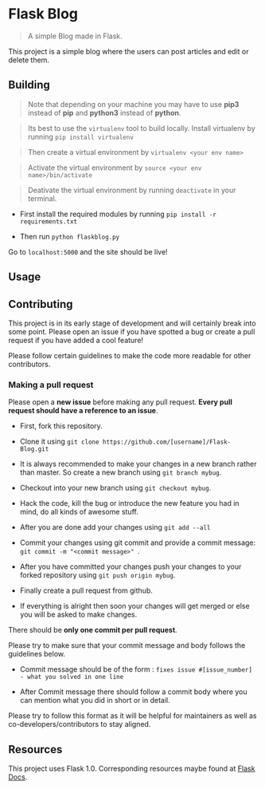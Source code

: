 # Flask Blog

> A simple Blog made in Flask.

This project is a simple blog where the users can post articles and edit or delete them.

## Building

>Note that depending on your machine you may have to use **pip3** instead of **pip** and **python3** instead of **python**.


>Its best to use the `virtualenv` tool to build locally. Install virtualenv by running `pip install virtualenv`

>Then create a virtual environment by `virtualenv <your env name>`

>Activate the virtual environment by `source <your env name>/bin/activate`

>Deativate the virtual environment by running `deactivate` in your terminal.

 * First install the required modules by running `pip install -r requirements.txt`

 * Then run `python flaskblog.py`

 Go to `localhost:5000` and the site should be live!

 ## Usage



## Contributing

This project is in its early stage of development and will certainly break into some point. Please open an issue if you have spotted a bug or create a pull request if you have added a cool feature! 

Please follow certain guidelines to make the code more readable for other contributors.

### Making a pull request

Please open a **new issue** before making any pull request. **Every pull request should have a reference to an issue**.

* First, fork this repository.

* Clone it using `git clone https://github.com/[username]/Flask-Blog.git`

* It is always recommended to make your changes in a new branch rather than master. So create a new branch using `git branch mybug`.

* Checkout into your new branch using `git checkout mybug`.

* Hack the code, kill the bug or introduce the new feature you had in mind, do all kinds of awesome stuff.

* After you are done add your changes using `git add --all`

* Commit your changes using git commit and provide a commit message: `git commit -m "<commit message>" `.

* After you have committed your changes push your changes to your forked repository using `git push origin mybug`.

* Finally create a pull request from github.

* If everything is alright then soon your changes will get merged or else you will be asked to make changes.

There should be **only one commit per pull request**.

Please try to make sure that your commit message and body follows the guidelines below.

* Commit message should be of the form : `fixes issue #[issue_number] - what you solved in one line`

* After Commit message there should follow a commit body where you can mention what you did in short or in detail.

Please try to follow this format as it will be helpful for maintainers as well as co-developers/contributors to stay aligned.

## Resources
This project uses Flask 1.0. Corresponding resources maybe found at [Flask Docs](http://flask.pocoo.org/docs/1.0/).




